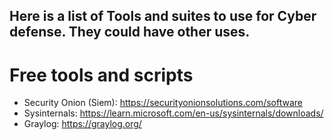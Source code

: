 ## Here is a list of Tools and suites to use for Cyber defense. They could have other uses.

# Free tools and scripts 
- Security Onion (Siem): https://securityonionsolutions.com/software 
- Sysinternals: https://learn.microsoft.com/en-us/sysinternals/downloads/
- Graylog: https://graylog.org/
